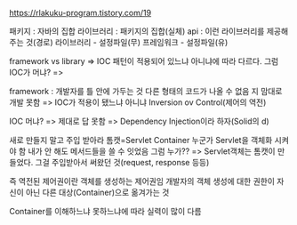https://rlakuku-program.tistory.com/19

패키지 : 자바의 집합
라이브러리 : 패키지의 집합(실체)
api : 이런 라이브러리를 제공해주는 것(경로)
라이브러리 - 설정파일(무)
프레임워크 - 설정파일(유)


framework vs library
=> IOC 패턴이 적용되어 있느냐 아니냐에 따라 다르다.
그럼 IOC가 머냐?
=>

framework : 개발자를 틀 안에 가두는 것
다른 형태의 코드가 나올 수 없음
지 맘대로 개발 못함
=> IOC가 적용이 됐느냐 아니냐
Inversion ov Control(제어의 역전)

IOC 머냐? => 제대로 답 못함 => Dependency Injection이라 하자(Solid의 d)

새로 만들지 말고 주입 받아라
톰캣=Servlet Container
누군가 Servlet을 객체화 시켜야 함
내가 안 해도 메서드들을 쓸 수 잇었음
그럼 누가?? => Servlet객체는 톰캣이 만들었다.
그걸 주입받아서 써왔던 것(request, response 등등)

즉 역전된 제어권이란 객체를 생성하는 제어권임
개발자의 객체 생성에 대한 권한이 자신이 아닌 다른 대상(Container)으로 옮겨가는 것

Container를 이해하느냐 못하느냐에 따라 실력이 많이 다름